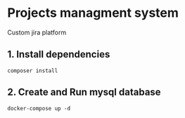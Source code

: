 # Projects managment system
Custom jira platform

## 1. Install dependencies
```
composer install
```

## 2. Create and Run mysql database
```
docker-compose up -d
```